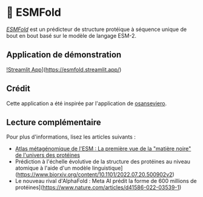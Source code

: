 # 🧪 ESMFold

[*ESMFold*](https://esmatlas.com/about) est un prédicteur de structure protéique à séquence unique de bout en bout basé sur le modèle de langage ESM-2.

## Application de démonstration

 [!Streamlit App](https://img.shields.io/badge/Streamlit-FF4B4B?style=for-the-badge&logo=Streamlit&logoColor=white)](https://esmfold.streamlit.app/)

## Crédit

Cette application a été inspirée par l'application de [osanseviero](https://huggingface.co/spaces/osanseviero/esmfold).

## Lecture complémentaire
Pour plus d'informations, lisez les articles suivants :
- [Atlas métagénomique de l'ESM : La première vue de la "matière noire" de l'univers des protéines](https://ai.facebook.com/blog/protein-folding-esmfold-metagenomics/)
- Prédiction à l'échelle évolutive de la structure des protéines au niveau atomique à l'aide d'un modèle linguistique](https://www.biorxiv.org/content/10.1101/2022.07.20.500902v2)
- Le nouveau rival d'AlphaFold : Meta AI prédit la forme de 600 millions de protéines](https://www.nature.com/articles/d41586-022-03539-1)
